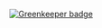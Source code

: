 

[![Greenkeeper badge](https://badges.greenkeeper.io/rvboris/bsryabov.svg)](https://greenkeeper.io/)